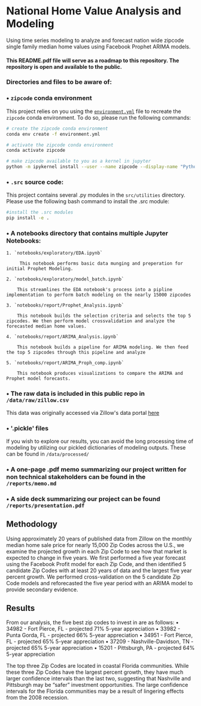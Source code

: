 # National Home Value Analysis and Modeling
Using time series modeling to analyze and forecast nation wide zipcode single family median home values using Facebook Prophet ARIMA models.   

#### This README.pdf file will serve as a roadmap to this repository. The repository is open and available to the public.

### Directories and files to be aware of:

### • `zipcode` conda environment

This project relies on you using the [`environment.yml`](environment.yml) file to recreate the `zipcode` conda environment. To do so, please run the following commands:

```bash
# create the zipcode conda environment
conda env create -f environment.yml

# activate the zipcode conda environment
conda activate zipcode

# make zipcode available to you as a kernel in jupyter
python -m ipykernel install --user --name zipcode --display-name "Python (zipcode)"
```

### • `.src` source code:

This project contains several .py modules in the `src/utilities` directory. Please use the following bash command to install the .src module:

``` bash
#install the .src modules
pip install -e .
```

### • A notebooks directory that contains multiple Jupyter Notebooks:
    1. `notebooks/exploratory/EDA.ipynb`

         This notebook performs basic data munging and preperation for initial Prophet Modeling. 

    2. `notebooks/exploratory/model_batch.ipynb`

        This streamlines the EDA notebook's process into a pipline implementation to perform batch modeling on the nearly 15000 zipcodes
        
    3. `notebooks/report/Prophet_Analysis.ipynb`

        This notebook builds the selection criteria and selects the top 5 zipcodes. We then perform model crossvalidation and analyze the forecasted median home values. 
    
    4. `notebooks/report/ARIMA_Analysis.ipynb`

        This notebook builds a pipeline for ARIMA modeling. We then feed the top 5 zipcodes through this pipeline and analyze 
    
    5. `notebooks/report/ARIMA_Proph_comp.ipynb`

        This notebook produces visualizations to compare the ARIMA and Prophet model forecasts. 

### • The raw data is included in this public repo in `/data/raw/zillow.csv`
This data was originally accessed via Zillow's data portal [here](https://www.zillow.com/research/data/)

### • '.pickle' files
If you wish to explore our results, you can avoid the long processing time of modeling by utilizing our pickled dictionaries of modeling outputs. These can be found in `/data/processed/` 

### • A one-page .pdf memo summarizing our project written for non technical stakeholders can be found in the `/reports/memo.md`

### • A side deck summarizing our project can be found `/reports/presentation.pdf`




## Methodology 
Using approximately 20 years of published data from Zillow on the monthly median home sale price for nearly 15,000 Zip Codes across the U.S., we examine the projected growth in each Zip Code to see how that market is expected to change in five years. We first performed a five year forecast using the Facebook Profit model for each Zip Code, and then identified 5 candidate Zip Codes with at least 20 years of data and the largest five year percent growth. We performed cross-validation on the 5 candidate Zip Code models and reforecasted the five year period with an ARIMA model to provide secondary evidence.



## Results 

From our analysis, the five best zip codes to invest in are as follows: 
• 34982 - Fort Pierce, FL - projected 71% 5-year appreciation 
• 33982 - Punta Gorda, FL - projected 66% 5-year appreciation 
• 34951 - Fort Pierce, FL - projected 65% 5-year appreciation 
• 37209 - Nashville-Davidson, TN - projected 65% 5-year appreciation 
• 15201 - Pittsburgh, PA - projected 64% 5-year appreciation

The top three Zip Codes are located in coastal Florida communities. While these three Zip Codes have the largest percent growth, they have much larger confidence intervals than the last two, suggesting that Nashville and Pittsburgh may be “safer” investment opportunities. The large confidence intervals for the Florida communities may be a result of lingering effects from the 2008 recession.



